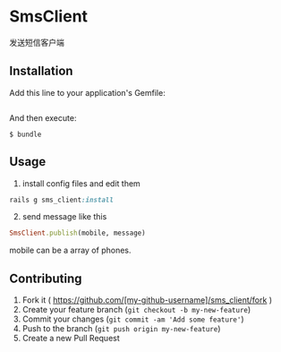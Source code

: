 # SmsClient

发送短信客户端

## Installation

Add this line to your application's Gemfile:

```ruby
```

And then execute:

    $ bundle

## Usage

1. install config files and edit them

```ruby
rails g sms_client:install
```

2. send message like this

```ruby
SmsClient.publish(mobile, message)
```
mobile can be a array of phones.

## Contributing

1. Fork it ( https://github.com/[my-github-username]/sms_client/fork )
2. Create your feature branch (`git checkout -b my-new-feature`)
3. Commit your changes (`git commit -am 'Add some feature'`)
4. Push to the branch (`git push origin my-new-feature`)
5. Create a new Pull Request
